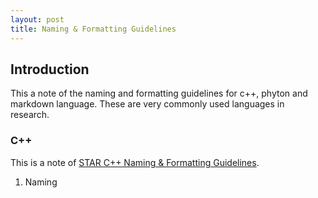 ```yaml
---
layout: post
title: Naming & Formatting Guidelines
---
```


## Introduction 

This a note of the naming and formatting guidelines for c++, phyton and markdown language. These are very commonly used languages in research.

### C++
This is a note of [STAR C++ Naming & Formatting Guidelines](https://www.star.bnl.gov/public/comp/sofi/guidelines/formatguide.xml).

1.  Naming 
